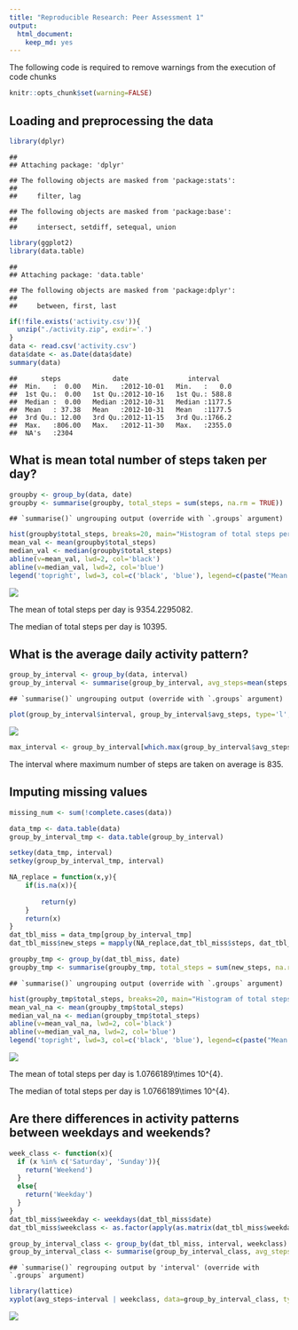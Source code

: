 ```yaml
---
title: "Reproducible Research: Peer Assessment 1"
output: 
  html_document: 
    keep_md: yes
---
```

The following code is required to remove warnings from the execution of code chunks

```r
knitr::opts_chunk$set(warning=FALSE)
```

## Loading and preprocessing the data

```r
library(dplyr)
```

```
## 
## Attaching package: 'dplyr'
```

```
## The following objects are masked from 'package:stats':
## 
##     filter, lag
```

```
## The following objects are masked from 'package:base':
## 
##     intersect, setdiff, setequal, union
```

```r
library(ggplot2)
library(data.table)
```

```
## 
## Attaching package: 'data.table'
```

```
## The following objects are masked from 'package:dplyr':
## 
##     between, first, last
```

```r
if(!file.exists('activity.csv')){
  unzip("./activity.zip", exdir='.')
}
data <- read.csv('activity.csv')
data$date <- as.Date(data$date)
summary(data)
```

```
##      steps             date               interval     
##  Min.   :  0.00   Min.   :2012-10-01   Min.   :   0.0  
##  1st Qu.:  0.00   1st Qu.:2012-10-16   1st Qu.: 588.8  
##  Median :  0.00   Median :2012-10-31   Median :1177.5  
##  Mean   : 37.38   Mean   :2012-10-31   Mean   :1177.5  
##  3rd Qu.: 12.00   3rd Qu.:2012-11-15   3rd Qu.:1766.2  
##  Max.   :806.00   Max.   :2012-11-30   Max.   :2355.0  
##  NA's   :2304
```
## What is mean total number of steps taken per day?

```r
groupby <- group_by(data, date)
groupby <- summarise(groupby, total_steps = sum(steps, na.rm = TRUE))
```

```
## `summarise()` ungrouping output (override with `.groups` argument)
```

```r
hist(groupby$total_steps, breaks=20, main="Histogram of total steps per day", xlab="Total Steps")
mean_val <- mean(groupby$total_steps)
median_val <- median(groupby$total_steps)
abline(v=mean_val, lwd=2, col='black')
abline(v=median_val, lwd=2, col='blue')
legend('topright', lwd=3, col=c('black', 'blue'), legend=c(paste("Mean: ", mean_val), paste("Median: ", median_val)))
```

![](PA1_template_files/figure-html/total_steps_analysis-1.png)<!-- -->

The mean of total steps per day is 9354.2295082.

The median of total steps per day is 10395.

## What is the average daily activity pattern?

```r
group_by_interval <- group_by(data, interval)
group_by_interval <- summarise(group_by_interval, avg_steps=mean(steps, na.rm = TRUE))
```

```
## `summarise()` ungrouping output (override with `.groups` argument)
```

```r
plot(group_by_interval$interval, group_by_interval$avg_steps, type='l', main="Line chart grouped by interval", xlab="Interval", ylab="Average steps")
```

![](PA1_template_files/figure-html/average_daily-1.png)<!-- -->

```r
max_interval <- group_by_interval[which.max(group_by_interval$avg_steps), "interval"]
```
The interval where maximum number of steps are taken on average is 835.

## Imputing missing values

```r
missing_num <- sum(!complete.cases(data))

data_tmp <- data.table(data)
group_by_interval_tmp <- data.table(group_by_interval)

setkey(data_tmp, interval)
setkey(group_by_interval_tmp, interval)

NA_replace = function(x,y){
    if(is.na(x)){
        
        return(y)
    }
    return(x)
}
dat_tbl_miss = data_tmp[group_by_interval_tmp]
dat_tbl_miss$new_steps = mapply(NA_replace,dat_tbl_miss$steps, dat_tbl_miss$avg_steps)

groupby_tmp <- group_by(dat_tbl_miss, date)
groupby_tmp <- summarise(groupby_tmp, total_steps = sum(new_steps, na.rm = TRUE))
```

```
## `summarise()` ungrouping output (override with `.groups` argument)
```

```r
hist(groupby_tmp$total_steps, breaks=20, main="Histogram of total steps per day", xlab="Total Steps")
mean_val_na <- mean(groupby_tmp$total_steps)
median_val_na <- median(groupby_tmp$total_steps)
abline(v=mean_val_na, lwd=2, col='black')
abline(v=median_val_na, lwd=2, col='blue')
legend('topright', lwd=3, col=c('black', 'blue'), legend=c(paste("Mean: ", mean_val_na), paste("Median: ", median_val_na)))
```

![](PA1_template_files/figure-html/missing_vals-1.png)<!-- -->

The mean of total steps per day is 1.0766189\times 10^{4}.

The median of total steps per day is 1.0766189\times 10^{4}.

## Are there differences in activity patterns between weekdays and weekends?

```r
week_class <- function(x){
  if (x %in% c('Saturday', 'Sunday')){
    return('Weekend')
  }
  else{
    return('Weekday')
  }
}
dat_tbl_miss$weekday <- weekdays(dat_tbl_miss$date)
dat_tbl_miss$weekclass <- as.factor(apply(as.matrix(dat_tbl_miss$weekday), 1, week_class))

group_by_interval_class <- group_by(dat_tbl_miss, interval, weekclass)
group_by_interval_class <- summarise(group_by_interval_class, avg_steps=mean(new_steps, na.rm = TRUE))
```

```
## `summarise()` regrouping output by 'interval' (override with `.groups` argument)
```

```r
library(lattice)
xyplot(avg_steps~interval | weekclass, data=group_by_interval_class, type = 'l', xlab = 'Interval', ylab = 'Average Steps', layout = c(1,2))
```

![](PA1_template_files/figure-html/diff-1.png)<!-- -->
